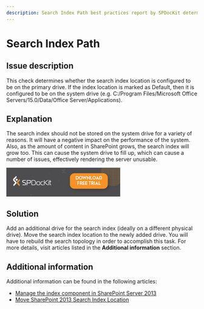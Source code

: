 ```yaml
---
description: Search Index Path best practices report by SPDocKit determines whether the search index location is configured to be on the primary drive.
---
```


# Search Index Path

## Issue description

This check determines whether the search index location is configured to be on the primary drive. If the index location is marked as Default, then it is configured to be on the system drive \(e.g. C:/Program Files/Microsoft Office Servers/15.0/Data/Office Server/Applications\).

## Explanation

The search index should not be stored on the system drive for a variety of reasons. It will have a negative impact on the performance of the system. Also, as the amount of content in SharePoint grows, the search index will grow too. This can cause the system drive to fill up, which can cause a number of issues, effectively rendering the server unusable.

[![Download SPDocKit](../.gitbook/assets/spdockit_download.png)](http://bit.ly/2US0Zna)

## Solution

Add an additional drive for the search index \(ideally on a different physical drive\). Move the search index location to the newly added drive. You will have to rebuild the search topology in order to accomplish this task. For more details, visit articles listed in the **Additional information** section.

## Additional information

Additional information can be found in the following articles:

* [Manage the index component in SharePoint Server 2013](https://technet.microsoft.com/en-us/library/jj862355.aspx)
* [Move SharePoint 2013 Search Index Location](https://gallery.technet.microsoft.com/office/Move-SharePoint-2013-242869e2)

